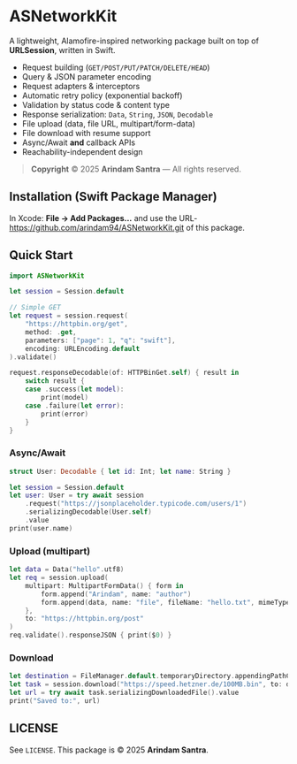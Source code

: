 # ASNetworkKit

A lightweight, Alamofire-inspired networking package built on top of **URLSession**, written in Swift.
- Request building (`GET/POST/PUT/PATCH/DELETE/HEAD`)
- Query & JSON parameter encoding
- Request adapters & interceptors
- Automatic retry policy (exponential backoff)
- Validation by status code & content type
- Response serialization: `Data`, `String`, `JSON`, `Decodable`
- File upload (data, file URL, multipart/form-data)
- File download with resume support
- Async/Await **and** callback APIs
- Reachability-independent design

> **Copyright** © 2025 **Arindam Santra** — All rights reserved.

## Installation (Swift Package Manager)
In Xcode: **File → Add Packages...** and use the  URL-https://github.com/arindam94/ASNetworkKit.git of this package.

## Quick Start

```swift
import ASNetworkKit

let session = Session.default

// Simple GET
let request = session.request(
    "https://httpbin.org/get",
    method: .get,
    parameters: ["page": 1, "q": "swift"],
    encoding: URLEncoding.default
).validate()

request.responseDecodable(of: HTTPBinGet.self) { result in
    switch result {
    case .success(let model):
        print(model)
    case .failure(let error):
        print(error)
    }
}
```

### Async/Await
```swift
struct User: Decodable { let id: Int; let name: String }

let session = Session.default
let user: User = try await session
    .request("https://jsonplaceholder.typicode.com/users/1")
    .serializingDecodable(User.self)
    .value
print(user.name)
```

### Upload (multipart)
```swift
let data = Data("hello".utf8)
let req = session.upload(
    multipart: MultipartFormData() { form in
        form.append("Arindam", name: "author")
        form.append(data, name: "file", fileName: "hello.txt", mimeType: "text/plain")
    },
    to: "https://httpbin.org/post"
)
req.validate().responseJSON { print($0) }
```

### Download
```swift
let destination = FileManager.default.temporaryDirectory.appendingPathComponent("file.bin")
let task = session.download("https://speed.hetzner.de/100MB.bin", to: destination)
let url = try await task.serializingDownloadedFile().value
print("Saved to:", url)
```

## LICENSE
See `LICENSE`. This package is © 2025 **Arindam Santra**.
